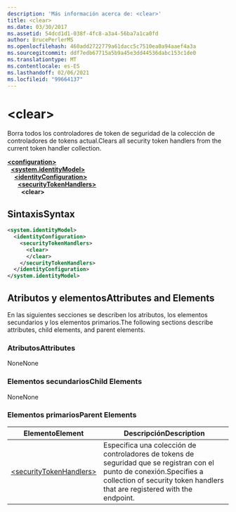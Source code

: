 ```yaml
---
description: 'Más información acerca de: <clear>'
title: <clear>
ms.date: 03/30/2017
ms.assetid: 54dcd1d1-038f-4fc8-a3a4-56ba7a1ca0fd
author: BrucePerlerMS
ms.openlocfilehash: 460add2722779a61dacc5c7510ea0a94aaef4a3a
ms.sourcegitcommit: ddf7edb67715a5b9a45e3dd44536dabc153c1de0
ms.translationtype: MT
ms.contentlocale: es-ES
ms.lasthandoff: 02/06/2021
ms.locfileid: "99664137"
---
```

# \<clear>

<span data-ttu-id="8ea75-102">Borra todos los controladores de token de seguridad de la colección de controladores de tokens actual.</span><span class="sxs-lookup"><span data-stu-id="8ea75-102">Clears all security token handlers from the current token handler collection.</span></span>  
  
[**\<configuration>**](../configuration-element.md)\
&nbsp;&nbsp;[**\<system.identityModel>**](system-identitymodel.md)\
&nbsp;&nbsp;&nbsp;&nbsp;[**\<identityConfiguration>**](identityconfiguration.md)\
&nbsp;&nbsp;&nbsp;&nbsp;&nbsp;&nbsp;[**\<securityTokenHandlers>**](securitytokenhandlers.md)\
&nbsp;&nbsp;&nbsp;&nbsp;&nbsp;&nbsp;&nbsp;&nbsp;**\<clear>**  
  
## <a name="syntax"></a><span data-ttu-id="8ea75-103">Sintaxis</span><span class="sxs-lookup"><span data-stu-id="8ea75-103">Syntax</span></span>  
  
```xml  
<system.identityModel>  
  <identityConfiguration>  
    <securityTokenHandlers>  
      <clear>  
      </clear>  
    </securityTokenHandlers>  
  </identityConfiguration>  
</system.identityModel>  
```  
  
## <a name="attributes-and-elements"></a><span data-ttu-id="8ea75-104">Atributos y elementos</span><span class="sxs-lookup"><span data-stu-id="8ea75-104">Attributes and Elements</span></span>  

 <span data-ttu-id="8ea75-105">En las siguientes secciones se describen los atributos, los elementos secundarios y los elementos primarios.</span><span class="sxs-lookup"><span data-stu-id="8ea75-105">The following sections describe attributes, child elements, and parent elements.</span></span>  
  
### <a name="attributes"></a><span data-ttu-id="8ea75-106">Atributos</span><span class="sxs-lookup"><span data-stu-id="8ea75-106">Attributes</span></span>  

 <span data-ttu-id="8ea75-107">None</span><span class="sxs-lookup"><span data-stu-id="8ea75-107">None</span></span>  
  
### <a name="child-elements"></a><span data-ttu-id="8ea75-108">Elementos secundarios</span><span class="sxs-lookup"><span data-stu-id="8ea75-108">Child Elements</span></span>  

 <span data-ttu-id="8ea75-109">None</span><span class="sxs-lookup"><span data-stu-id="8ea75-109">None</span></span>  
  
### <a name="parent-elements"></a><span data-ttu-id="8ea75-110">Elementos primarios</span><span class="sxs-lookup"><span data-stu-id="8ea75-110">Parent Elements</span></span>  
  
|<span data-ttu-id="8ea75-111">Elemento</span><span class="sxs-lookup"><span data-stu-id="8ea75-111">Element</span></span>|<span data-ttu-id="8ea75-112">Descripción</span><span class="sxs-lookup"><span data-stu-id="8ea75-112">Description</span></span>|  
|-------------|-----------------|  
|[\<securityTokenHandlers>](securitytokenhandlers.md)|<span data-ttu-id="8ea75-113">Especifica una colección de controladores de tokens de seguridad que se registran con el punto de conexión.</span><span class="sxs-lookup"><span data-stu-id="8ea75-113">Specifies a collection of security token handlers that are registered with the endpoint.</span></span>|

